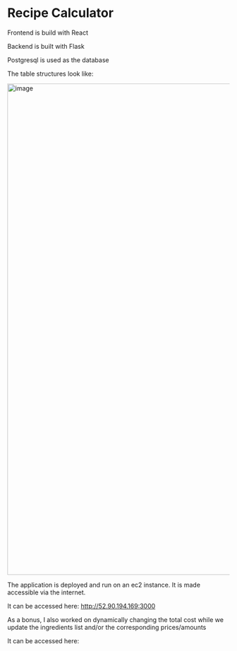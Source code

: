 # Recipe Calculator

Frontend is build with React

Backend is built with Flask

Postgresql is used as the database

The table structures look like:

<img width="1112" alt="image" src="https://user-images.githubusercontent.com/54939056/230743347-8e96b5fd-05bb-4c76-bc06-ded244df5474.png">

The application is deployed and run on an ec2 instance. It is made accessible via the internet.

It can be accessed here: http://52.90.194.169:3000

As a bonus, I also worked on dynamically changing the total cost while we update the ingredients list and/or the corresponding prices/amounts

It can be accessed here:
